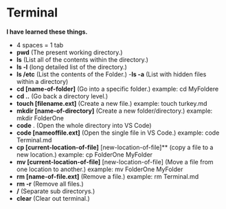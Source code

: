 # Terminal

**I have learned these things.**

- 4 spaces = 1 tab
- **pwd** (The present working directory.)
- **ls** (List all of the contents within the directory.)
- **ls -l** (long detailed list of the directory.)
- **ls /etc** (List the contents of the Folder.)
-**ls -a** (List with hidden files within a directory)
- **cd [name-of-folder]** (Go into a specific folder.) example: cd MyFoldere
- **cd ..** (Go back a directory level.)
- **touch [filename.ext]** (Create a new file.) example: touch turkey.md
- **mkdir [name-of-directory]** (Create a new folder/directory.) example: mkdir FolderOne
- **code** . (Open the whole directory into VS Code)
- **code [nameoffile.ext]** (Open the single file in VS Code.) example: code Terminal.md
- **cp [current-location-of-file]** [new-location-of-file]** (copy a file to a new location.) example: cp FolderOne MyFolder
- **mv [current-location-of-file]** [new-location-of-file] (Move a file from one location to another.) example: mv FolderOne MyFolder
- **rm [name-of-file.ext]** (Remove a file.) example: rm Terminal.md
- **rm -r** (Remove all files.)
- **/** (Separate sub directorys.)
- **clear** (Clear out terminal.)
